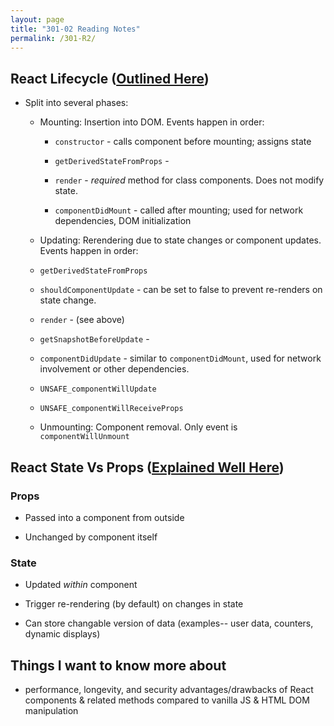 ```yaml
---
layout: page
title: "301-02 Reading Notes"
permalink: /301-R2/
---
```


## React Lifecycle ([Outlined Here](https://medium.com/@joshuablankenshipnola/react-component-lifecycle-events-cb77e670a093))

* Split into several phases:

  * Mounting: Insertion into DOM. Events happen in order:

    * `constructor` - calls component before mounting; assigns state

    * `getDerivedStateFromProps` - 

    * `render` - *required* method for class components. Does not modify state.

    * `componentDidMount` - called after mounting; used for network dependencies, DOM initialization

  * Updating: Rerendering due to state changes or component updates. Events happen in order: 

  * `getDerivedStateFromProps`

  * `shouldComponentUpdate` - can be set to false to prevent re-renders on state change.

  * `render` - (see above)

  * `getSnapshotBeforeUpdate` - 

  * `componentDidUpdate` -  similar to `componentDidMount`, used for network involvement or other dependencies.

  * `UNSAFE_componentWillUpdate`

  * `UNSAFE_componentWillReceiveProps`

  * Unmounting: Component removal. Only event is `componentWillUnmount`

## React State Vs Props ([Explained Well Here](https://www.youtube.com/watch?v=IYvD9oBCuJI))

### Props

* Passed into a component from outside

* Unchanged by component itself

### State

* Updated *within* component

* Trigger re-rendering (by default) on changes in state

* Can store changable version of data (examples-- user data, counters, dynamic displays)

## Things I want to know more about

* performance, longevity, and security advantages/drawbacks of React components & related methods compared to vanilla JS & HTML DOM manipulation

